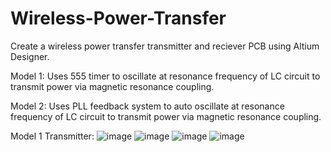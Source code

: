 # Wireless-Power-Transfer
Create a wireless power transfer transmitter and reciever PCB using Altium Designer.

Model 1: Uses 555 timer to oscillate at resonance frequency of LC circuit to transmit power via magnetic resonance coupling.

Model 2: Uses PLL feedback system to auto oscillate at resonance frequency of LC circuit to transmit power via magnetic resonance coupling.

Model 1 Transmitter:
![image](https://github.com/jhill2004/Wireless-Power-Transfer/assets/97457539/03aaa2aa-1d35-42fd-b245-2cef465f3a25)
![image](https://github.com/jhill2004/Wireless-Power-Transfer/assets/97457539/60ede105-58de-43f1-9420-f584b2c87a8c)
![image](https://github.com/jhill2004/Wireless-Power-Transfer/assets/97457539/894f8b3c-c22e-4502-9ccc-b3b8706d5b41)
![image](https://github.com/jhill2004/Wireless-Power-Transfer/assets/97457539/9de58718-266c-46a7-8434-161b05006493)




